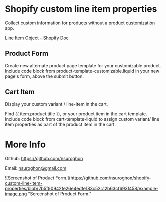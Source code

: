 # Shopify custom line item properties

Collect custom information for products without a product customization app.

[Line Item Object - Shopify Doc](https://shopify.dev/api/liquid/objects/line_item)

## Product Form

Create new alternate product page template for your customizable product.
Include code block from product-template-customizable.liquid in your new page's form, above the submit button. 

## Cart Item

Display your custom variant / line-item in the cart. 

Find {{ item.product.title }}, or your product item in the cart template. 
Include code block from cart-template-liquid to assign custom variant/ line item properties as part of the product item in the cart. 

# More Info
Github: https://github.com/nsuroghon

Email: nsuroghon@gmail.com

![Screenshot of Product Form.](https://github.com/nsuroghon/shopify-custom-line-item-properties/blob/2b5f90942fe26e4edfe183c52c12b63cf693f458/example-image.png "Screenshot of Product Form."
